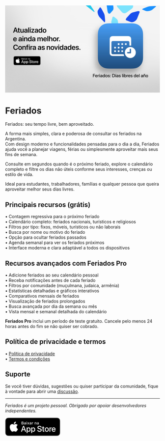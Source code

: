 [![Feriados App](images/banner.png)](https://apps.apple.com/app/id6744455042)  
  
# Feriados  
  
Feriados: seu tempo livre, bem aproveitado.  
  
A forma mais simples, clara e poderosa de consultar os feriados na Argentina.  
Com design moderno e funcionalidades pensadas para o dia a dia, Feriados ajuda você a planejar viagens, férias ou simplesmente aproveitar mais seus fins de semana.  
  
Consulte em segundos quando é o próximo feriado, explore o calendário completo e filtre os dias não úteis conforme seus interesses, crenças ou estilo de vida.  
  
Ideal para estudantes, trabalhadores, famílias e qualquer pessoa que queira aproveitar melhor seus dias livres.  
  
## Principais recursos (grátis)  
  
• Contagem regressiva para o próximo feriado  
• Calendário completo: feriados nacionais, turísticos e religiosos  
• Filtros por tipo: fixos, móveis, turísticos ou não laborais  
• Busca por nome ou motivo do feriado  
• Opção para ocultar feriados passados  
• Agenda semanal para ver os feriados próximos  
• Interface moderna e clara adaptável a todos os dispositivos  
  
## Recursos avançados com Feriados Pro  
  
• Adicione feriados ao seu calendário pessoal  
• Receba notificações antes de cada feriado  
• Filtros por comunidade (muçulmana, judaica, armênia)  
• Estatísticas detalhadas e gráficos interativos  
• Comparativos mensais de feriados  
• Visualização de feriados prolongados  
• Busca avançada por dia da semana ou mês  
• Vista mensal e semanal detalhada do calendário  
  
**Feriados Pro** inclui um período de teste gratuito. Cancele pelo menos 24 horas antes do fim se não quiser ser cobrado.  
  
## Política de privacidade e termos  
  
• [Política de privacidade](https://lucasditomase.github.io/feriados/pt/privacy-policy)  
• [Termos e condições](https://lucasditomase.github.io/feriados/pt/terms-and-conditions)  
  
## Suporte  
  
Se você tiver dúvidas, sugestões ou quiser participar da comunidade, fique à vontade para abrir uma [discussão](https://github.com/lucasditomase/feriados/discussions).  
  
---  
  
*Feriados é um projeto pessoal. Obrigado por apoiar desenvolvedores independentes.*  
  
<p align="left">  
  <a href="https://apps.apple.com/app/id6744455042">  
    <img src="images/download-badge.svg" alt="Baixar na App Store" height="60">  
  </a>  
</p>  
